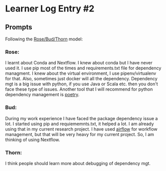 # Learner Log Entry #2 

## Prompts
Following the [Rose/Bud/Thorn](https://www.panoramaed.com/blog/rose-bud-thorn-activity-and-worksheet#:~:text=%22Rose%2C%20Bud%2C%20Thorn%22%20is%20a%20mindful%20design%2D,day%2C%20week%2C%20or%20month.) model:

### Rose:

I learnt about Conda and Nextflow. I knew about conda but I have never used it. I use pip most of the times and requirements.txt file for dependency managment. I knew about the virtual environment, I use pipenv/virtualenv for that. Also, sometimes just docker will all the dependency. Dependency mgt is a big issue with python, if you use Java or Scala etc. then you don't face these type of issues.  Another tool that I will recommend for python dependency management is [poetry](https://python-poetry.org/). 

### Bud: 

During my work experience I have faced the package dependency issue a lot. I started using pip and requiememnts.txt, it helped a lot. I am already using that in my current research project. I have used [airflow](https://airflow.apache.org/) for workflow management, but that will be very heavy for my current project. So, I am thinking of using Nextflow.

### Thorn: 

I think people should learn more about debugging of dependency mgt. 